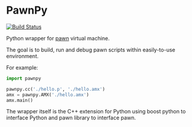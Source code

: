 # PawnPy

[![Build Status](https://travis-ci.org/pgurenko/pawnpy.svg?branch=master)](https://travis-ci.org/pgurenko/pawnpy)

Python wrapper for [pawn](https://github.com/compuphase/pawn) virtual machine.

The goal is to build, run and debug pawn scripts within easily-to-use environment.

For example:

```python
import pawnpy

pawnpy.cc('./hello.p', './hello.amx')
amx = pawnpy.AMX('./hello.amx')
amx.main()
```

The wrapper itself is the C++ extension for Python using boost python to interface Python and pawn library to interface pawn.
